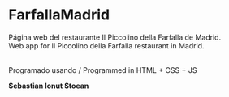 # FarfallaMadrid

Página web del restaurante Il Piccolino della Farfalla de Madrid.<br>
Web app for Il Piccolino della Farfalla restaurant in Madrid.

<br>
Programado usando / Programmed in HTML + CSS + JS

**Sebastian Ionut Stoean**
